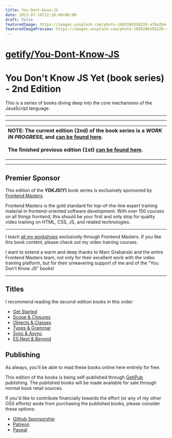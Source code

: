 ```yaml
---
title: You-Dont-Know-JS
date: 2023-07-18T12:18:40+08:00
draft: False
featuredImage: https://images.unsplash.com/photo-1685286556228-a79a2b4418ed?ixid=M3w0NjAwMjJ8MHwxfHJhbmRvbXx8fHx8fHx8fDE2ODk2NTM3Mjd8&ixlib=rb-4.0.3
featuredImagePreview: https://images.unsplash.com/photo-1685286556228-a79a2b4418ed?ixid=M3w0NjAwMjJ8MHwxfHJhbmRvbXx8fHx8fHx8fDE2ODk2NTM3Mjd8&ixlib=rb-4.0.3
---
```


# [getify/You-Dont-Know-JS](https://github.com/getify/You-Dont-Know-JS)

# You Don't Know JS Yet (book series) - 2nd Edition

This is a series of books diving deep into the core mechanisms of the JavaScript language.

----
----

| NOTE: The current edition (2nd) of the book series is a *WORK IN PROGRESS*, and [can be found here](https://github.com/getify/You-Dont-Know-JS/blob/2nd-ed/README.md).<br><br>The finished previous edition (1st) [can be found here](https://github.com/getify/You-Dont-Know-JS/tree/1st-ed/README.md). |
| :--- |

----
----

## Premier Sponsor

This edition of the **YDKJS(Y)** book series is exclusively sponsored by [Frontend Masters](https://frontendmasters.com).

Frontend Masters is the gold standard for top-of-the-line expert training material in frontend-oriented software development. With over 150 courses on all things frontend, this should be your first and only stop for quality video training on HTML, CSS, JS, and related technologies.

----

I teach [all my workshops](https://frontendmasters.com/kyle-simpson) exclusively through Frontend Masters. If you like this book content, please check out my video training courses.

I want to extend a warm and deep thanks to Marc Grabanski and the entire Frontend Masters team, not only for their excellent work with the video training platform, but for their unwavering support of me and of the "You Don't Know JS" books!

----

## Titles

I recommend reading the second-edition books in this order:

* [Get Started](https://github.com/getify/You-Dont-Know-JS/tree/2nd-ed/get-started/README.md)
* [Scope & Closures](https://github.com/getify/You-Dont-Know-JS/tree/2nd-ed/scope-closures/README.md)
* [Objects & Classes](https://github.com/getify/You-Dont-Know-JS/tree/2nd-ed/objects-classes/README.md)
* [Types & Grammar](https://github.com/getify/You-Dont-Know-JS/tree/2nd-ed/types-grammar/README.md)
* [Sync & Async](https://github.com/getify/You-Dont-Know-JS/tree/2nd-ed/sync-async/README.md)
* [ES.Next & Beyond](https://github.com/getify/You-Dont-Know-JS/tree/2nd-ed/es-next-beyond/README.md)

## Publishing

As always, you'll be able to read these books online here entirely for free.

This edition of the books is being self-published through [GetiPub](https://geti.pub) publishing. The published books will be made available for sale through normal book retail sources.

If you'd like to contribute financially towards the effort (or any of my other OSS efforts) aside from purchasing the published books, please consider these options:

* [Github Sponsorship](https://github.com/users/getify/sponsorship)
* [Patreon](https://www.patreon.com/getify)
* [Paypal](https://www.paypal.me/getify)
